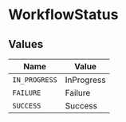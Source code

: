 # WorkflowStatus


## Values

| Name          | Value         |
| ------------- | ------------- |
| `IN_PROGRESS` | InProgress    |
| `FAILURE`     | Failure       |
| `SUCCESS`     | Success       |